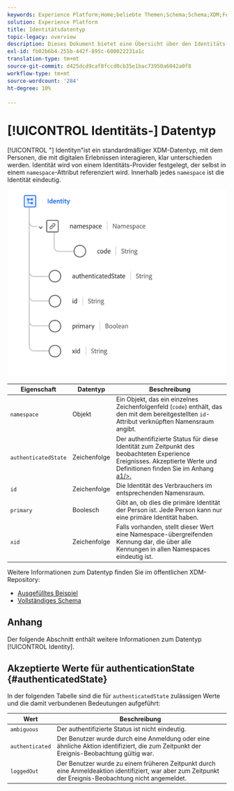 ```yaml
---
keywords: Experience Platform;Home;beliebte Themen;Schema;Schema;XDM;Felder;Schemas;Schemas;Identität;Datentyp;Datentyp; Datentyp;
solution: Experience Platform
title: Identitätsdatentyp
topic-legacy: overview
description: Dieses Dokument bietet eine Übersicht über den Identitäts-XDM-Datentyp.
exl-id: fb02b6b4-255b-442f-895c-600022231a1c
translation-type: tm+mt
source-git-commit: d425dcd9caf8fccd0cb35e1bac73950a6042a0f8
workflow-type: tm+mt
source-wordcount: '284'
ht-degree: 10%

---
```


# [!UICONTROL Identitäts-] Datentyp

[!UICONTROL &quot;] Identityn&quot;ist ein standardmäßiger XDM-Datentyp, mit dem Personen, die mit digitalen Erlebnissen interagieren, klar unterschieden werden. Identität wird von einem Identitäts-Provider festgelegt, der selbst in einem `namespace`-Attribut referenziert wird. Innerhalb jedes `namespace` ist die Identität eindeutig.

<img src="../images/data-types/identity.png" width="550" /><br />

| Eigenschaft | Datentyp | Beschreibung |
| --- | --- | --- |
| `namespace` | Objekt | Ein Objekt, das ein einzelnes Zeichenfolgenfeld (`code`) enthält, das den mit dem bereitgestellten `id`-Attribut verknüpften Namensraum angibt. |
| `authenticatedState` | Zeichenfolge | Der authentifizierte Status für diese Identität zum Zeitpunkt des beobachteten Experience Ereignisses. Akzeptierte Werte und Definitionen finden Sie im Anhang [a1/>.](#authenticatedState) |
| `id` | Zeichenfolge | Die Identität des Verbrauchers im entsprechenden Namensraum. |
| `primary` | Boolesch | Gibt an, ob dies die primäre Identität der Person ist. Jede Person kann nur eine primäre Identität haben. |
| `xid` | Zeichenfolge | Falls vorhanden, stellt dieser Wert eine Namespace-übergreifenden Kennung dar, die über alle Kennungen in allen Namespaces eindeutig ist. |

Weitere Informationen zum Datentyp finden Sie im öffentlichen XDM-Repository:

* [Ausgefülltes Beispiel](https://github.com/adobe/xdm/blob/master/components/datatypes/identity.example.1.json)
* [Vollständiges Schema](https://github.com/adobe/xdm/blob/master/components/datatypes/identity.schema.json)

## Anhang

Der folgende Abschnitt enthält weitere Informationen zum Datentyp [!UICONTROL Identity].

## Akzeptierte Werte für authenticationState {#authenticatedState}

In der folgenden Tabelle sind die für `authenticatedState` zulässigen Werte und die damit verbundenen Bedeutungen aufgeführt:

| Wert | Beschreibung |
| --- | --- |
| `ambiguous` | Der authentifizierte Status ist nicht eindeutig. |
| `authenticated` | Der Benutzer wurde durch eine Anmeldung oder eine ähnliche Aktion identifiziert, die zum Zeitpunkt der Ereignis-Beobachtung gültig war. |
| `loggedOut` | Der Benutzer wurde zu einem früheren Zeitpunkt durch eine Anmeldeaktion identifiziert, war aber zum Zeitpunkt der Ereignis-Beobachtung nicht angemeldet. |
